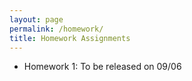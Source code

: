 ```yaml
---
layout: page
permalink: /homework/
title: Homework Assignments
---
```


- Homework 1: To be released on 09/06
